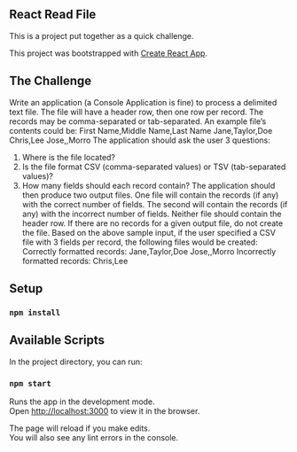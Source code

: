 ## React Read File

This is a project put together as a quick challenge.<br />

This project was bootstrapped with [Create React App](https://github.com/facebook/create-react-app).

## The Challenge

Write an application (a Console Application is fine) to process a delimited text file. The file will have a header row, then one row per record. The records may be comma-separated or tab-separated. An example file’s contents could be:
First Name,Middle Name,Last Name
Jane,Taylor,Doe
Chris,Lee
Jose,,Morro
The application should ask the user 3 questions:

1. Where is the file located?
2. Is the file format CSV (comma-separated values) or TSV (tab-separated values)?
3. How many fields should each record contain?
   The application should then produce two output files. One file will contain the records (if any) with the correct number of fields. The second will contain the records (if any) with the incorrect number of fields. Neither file should contain the header row. If there are no records for a given output file, do not create the file.
   Based on the above sample input, if the user specified a CSV file with 3 fields per record, the following files would be created:
   Correctly formatted records:
   Jane,Taylor,Doe
   Jose,,Morro
   Incorrectly formatted records:
   Chris,Lee

## Setup

### `npm install`

## Available Scripts

In the project directory, you can run:

### `npm start`

Runs the app in the development mode.<br />
Open [http://localhost:3000](http://localhost:3000) to view it in the browser.

The page will reload if you make edits.<br />
You will also see any lint errors in the console.
